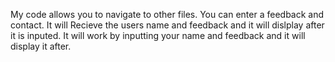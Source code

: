 My code allows you to navigate to other files. You can
enter a feedback and contact. It will Recieve the users name
and feedback and it will dislplay after it is inputed. It will work 
by inputting your name and feedback and it will display it after.